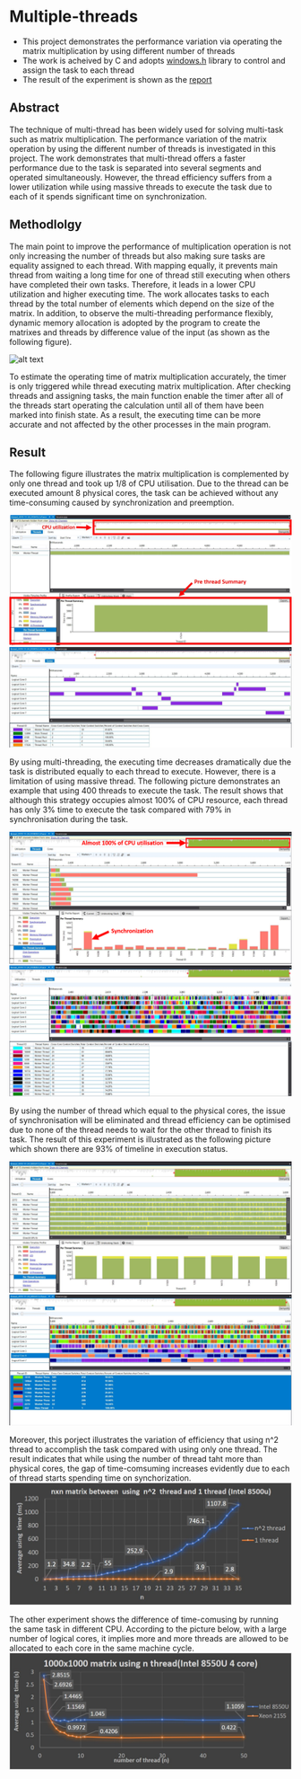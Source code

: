 # Multiple-threads

* This project demonstrates the performance variation via operating the matrix multiplication by using different number of threads
* The work is acheived by C and adopts [windows.h](https://docs.microsoft.com/en-us/windows/win32/procthread/creating-threads) library to control and assign the task to each thread
* The result of the experiment is shown as the [report](https://github.com/yuchehuang/Multiple-threads/blob/master/Report/Thread%20performance%20analysis.pdf)

## Abstract

The technique of multi-thread has been widely used for solving multi-task such as matrix multiplication. The performance variation of the matrix operation by using the different number of threads is investigated in this project. The work demonstrates that multi-thread offers a faster performance due to the task is separated into several segments and operated simultaneously. However, the thread efficiency suffers from a lower utilization while using massive threads to execute the task due to each of it spends significant time on synchronization.


## Methodlolgy
The main point to improve the performance of multiplication operation is not only increasing the number of threads but also making sure tasks are equality assigned to each thread. With mapping equally, it prevents main thread from waiting a long time for one of thread still executing when others have completed their own tasks. Therefore, it leads in a lower CPU utilization and higher executing time. The work allocates tasks to each thread by the total number of elements which depend on the size of the matrix. In addition, to observe the multi-threading performance flexibly, dynamic memory allocation is adopted by the program to create the matrixes and threads by difference value of the input (as shown as the following figure). <br/>

![alt text](https://github.com/yuchehuang/Multiple-threads/blob/master/picture/equally%20assign.PNG)

To estimate the operating time of matrix multiplication accurately, the timer is only triggered while thread executing matrix multiplication. After checking threads and assigning tasks, the main function enable the timer after all of the threads start operating the calculation until all of them have been marked into finish state. As a result, the executing time can be more accurate and not affected by the other processes in the main program. 
<br/>

## Result

The following figure illustrates the matrix multiplication is complemented by only one thread and took up 1/8 of CPU utilisation. Due to the thread can be executed amount 8 physical cores, the task can be achieved without any time-consuming caused by synchronization and preemption. <br/>  


![alt text](https://github.com/yuchehuang/Multi-threading/blob/master/picture/1_thread_%20size_1000.jpg)
![alt text](https://github.com/yuchehuang/Multi-threading/blob/master/picture/1_thread_size_1000_core.jpg)

By using multi-threading, the executing time decreases dramatically due the task is distributed equally to each thread to execute. However, there is a limitation of using massive thread. 
The following picture demonstrates an example that using 400 threads to execute the task. The result shows that although this strategy occupies almost 100% of CPU resource, each thread has only 3% time to execute the task compared with 79% in synchronisation during the task.<br/> 

![alt text](https://github.com/yuchehuang/Multi-threading/blob/master/picture/400_thread_size_1000.png)
![alt text](https://github.com/yuchehuang/Multi-threading/blob/master/picture/400_thread_size_1000_core.JPG)

By using the number of thread which equal to the physical cores, the issue of synchronisation will be eliminated and thread efficiency can be optimised due to none of the thread needs to wait for the other thread to finish its task. The result of this experiment is illustrated as the following picture which shown there are 93% of timeline in execution status.
<br/>

![alt text](https://github.com/yuchehuang/Multi-threading/blob/master/picture/8_thread_size_1000.JPG)
![alt text](https://github.com/yuchehuang/Multi-threading/blob/master/picture/8_thread_size_1000_core.JPG)

Moreover, this porject illustrates the variation of efficiency that using n^2 thread to accomplish the task compared with using only one thread. The result indicates that while using the number of thread taht more than physical cores, the gap of time-comsuming increases evidently due to each of thread starts spending time on synchorization. 
<br/>
![alt text](https://github.com/yuchehuang/Multi-threading/blob/master/picture/nxn%20in%20n%5E2%20thread.jpg)

The other experiment shows the difference of time-comusing by running the same task in different CPU. According to the picture below, with a large number of logical cores, it implies more and more threads are allowed to be allocated to each core in the same machine cycle.
<br/>
![alt text](https://github.com/yuchehuang/Multi-threading/blob/master/picture/1000x1000_in_n_thread.jpg)
